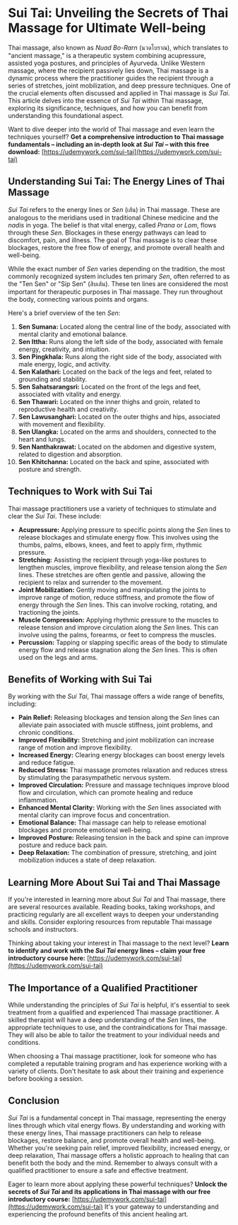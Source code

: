 # Sui Tai: Unveiling the Secrets of Thai Massage for Ultimate Well-being

Thai massage, also known as *Nuad Bo-Rarn* (นวดโบราณ), which translates to "ancient massage," is a therapeutic system combining acupressure, assisted yoga postures, and principles of Ayurveda. Unlike Western massage, where the recipient passively lies down, Thai massage is a dynamic process where the practitioner guides the recipient through a series of stretches, joint mobilization, and deep pressure techniques. One of the crucial elements often discussed and applied in Thai massage is *Sui Tai*. This article delves into the essence of *Sui Tai* within Thai massage, exploring its significance, techniques, and how you can benefit from understanding this foundational aspect.

Want to dive deeper into the world of Thai massage and even learn the techniques yourself? **Get a comprehensive introduction to Thai massage fundamentals – including an in-depth look at *Sui Tai* – with this free download:** [https://udemywork.com/sui-tai](https://udemywork.com/sui-tai)

## Understanding Sui Tai: The Energy Lines of Thai Massage

*Sui Tai* refers to the energy lines or *Sen* (เส้น) in Thai massage. These are analogous to the meridians used in traditional Chinese medicine and the *nadis* in yoga. The belief is that vital energy, called *Prana* or *Lom*, flows through these *Sen*. Blockages in these energy pathways can lead to discomfort, pain, and illness. The goal of Thai massage is to clear these blockages, restore the free flow of energy, and promote overall health and well-being.

While the exact number of *Sen* varies depending on the tradition, the most commonly recognized system includes ten primary *Sen*, often referred to as the "Ten Sen" or "Sip Sen" (สิบเส้น). These ten lines are considered the most important for therapeutic purposes in Thai massage. They run throughout the body, connecting various points and organs.

Here's a brief overview of the ten *Sen*:

1.  **Sen Sumana:**  Located along the central line of the body, associated with mental clarity and emotional balance.
2.  **Sen Ittha:**  Runs along the left side of the body, associated with female energy, creativity, and intuition.
3.  **Sen Pingkhala:**  Runs along the right side of the body, associated with male energy, logic, and activity.
4.  **Sen Kalathari:**  Located on the back of the legs and feet, related to grounding and stability.
5.  **Sen Sahatsarangsri:**  Located on the front of the legs and feet, associated with vitality and energy.
6.  **Sen Thawari:**  Located on the inner thighs and groin, related to reproductive health and creativity.
7.  **Sen Lawusanghari:**  Located on the outer thighs and hips, associated with movement and flexibility.
8.  **Sen Ulangka:** Located on the arms and shoulders, connected to the heart and lungs.
9.  **Sen Nanthakrawat:** Located on the abdomen and digestive system, related to digestion and absorption.
10. **Sen Khitchanna:** Located on the back and spine, associated with posture and strength.

## Techniques to Work with Sui Tai

Thai massage practitioners use a variety of techniques to stimulate and clear the *Sui Tai*. These include:

*   **Acupressure:** Applying pressure to specific points along the *Sen* lines to release blockages and stimulate energy flow. This involves using the thumbs, palms, elbows, knees, and feet to apply firm, rhythmic pressure.
*   **Stretching:** Assisting the recipient through yoga-like postures to lengthen muscles, improve flexibility, and release tension along the *Sen* lines. These stretches are often gentle and passive, allowing the recipient to relax and surrender to the movement.
*   **Joint Mobilization:** Gently moving and manipulating the joints to improve range of motion, reduce stiffness, and promote the flow of energy through the *Sen* lines. This can involve rocking, rotating, and tractioning the joints.
*   **Muscle Compression:** Applying rhythmic pressure to the muscles to release tension and improve circulation along the *Sen* lines. This can involve using the palms, forearms, or feet to compress the muscles.
*   **Percussion:** Tapping or slapping specific areas of the body to stimulate energy flow and release stagnation along the *Sen* lines. This is often used on the legs and arms.

## Benefits of Working with Sui Tai

By working with the *Sui Tai*, Thai massage offers a wide range of benefits, including:

*   **Pain Relief:**  Releasing blockages and tension along the *Sen* lines can alleviate pain associated with muscle stiffness, joint problems, and chronic conditions.
*   **Improved Flexibility:** Stretching and joint mobilization can increase range of motion and improve flexibility.
*   **Increased Energy:** Clearing energy blockages can boost energy levels and reduce fatigue.
*   **Reduced Stress:** Thai massage promotes relaxation and reduces stress by stimulating the parasympathetic nervous system.
*   **Improved Circulation:**  Pressure and massage techniques improve blood flow and circulation, which can promote healing and reduce inflammation.
*   **Enhanced Mental Clarity:** Working with the *Sen* lines associated with mental clarity can improve focus and concentration.
*   **Emotional Balance:** Thai massage can help to release emotional blockages and promote emotional well-being.
*   **Improved Posture:** Releasing tension in the back and spine can improve posture and reduce back pain.
*   **Deep Relaxation:** The combination of pressure, stretching, and joint mobilization induces a state of deep relaxation.

## Learning More About Sui Tai and Thai Massage

If you're interested in learning more about *Sui Tai* and Thai massage, there are several resources available.  Reading books, taking workshops, and practicing regularly are all excellent ways to deepen your understanding and skills. Consider exploring resources from reputable Thai massage schools and instructors.

Thinking about taking your interest in Thai massage to the next level? **Learn to identify and work with the *Sui Tai* energy lines – claim your free introductory course here:** [https://udemywork.com/sui-tai](https://udemywork.com/sui-tai)

## The Importance of a Qualified Practitioner

While understanding the principles of *Sui Tai* is helpful, it's essential to seek treatment from a qualified and experienced Thai massage practitioner. A skilled therapist will have a deep understanding of the *Sen* lines, the appropriate techniques to use, and the contraindications for Thai massage. They will also be able to tailor the treatment to your individual needs and conditions.

When choosing a Thai massage practitioner, look for someone who has completed a reputable training program and has experience working with a variety of clients.  Don't hesitate to ask about their training and experience before booking a session.

## Conclusion

*Sui Tai* is a fundamental concept in Thai massage, representing the energy lines through which vital energy flows. By understanding and working with these energy lines, Thai massage practitioners can help to release blockages, restore balance, and promote overall health and well-being. Whether you're seeking pain relief, improved flexibility, increased energy, or deep relaxation, Thai massage offers a holistic approach to healing that can benefit both the body and the mind.  Remember to always consult with a qualified practitioner to ensure a safe and effective treatment.

Eager to learn more about applying these powerful techniques? **Unlock the secrets of *Sui Tai* and its applications in Thai massage with our free introductory course:** [https://udemywork.com/sui-tai](https://udemywork.com/sui-tai) It's your gateway to understanding and experiencing the profound benefits of this ancient healing art.
